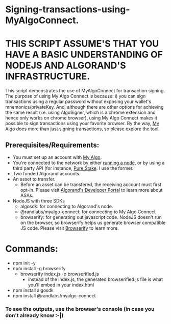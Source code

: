 # Signing-transactions-using-MyAlgoConnect.
# THIS SCRIPT ASSUME'S THAT YOU HAVE A BASIC UNDERSTANDING OF NODEJS AND ALGORAND'S INFRASTRUCTURE.
This script demonstrates the use of MyAlgoConnect for transaction signing. The purpose of using My Algo Connect is because: i) you can sign transactions using a regular password without exposing your wallet's mnemonics/privateKey. And, although there are other options for achieving the same result (i.e. using AlgoSigner, which is a chrome extension and hence only works on chrome browser), using My Algo Connect makes it possible to sign transactions using your favorite browser. By the way, [My Algo](https://wallet.myalgo.com/) does more than just signing transactions, so please explore the tool.


## Prerequisites/Requirements:
 - You must set up an account with [My Algo](https://wallet.myalgo.com/).
 - You're connected to the network by either [running a node](https://developer.algorand.org/docs/run-a-node/setup/install/?from_query=running%20a%20node#debian-based-distributions-debian-ubuntu-linux-mint), or by using a third party API (for instance, [Pure Stake](https://developer.purestake.io/). I use the former.
 - Two funded Algorand accounts.
 - An asset to transfer. 
   - Before an asset can be transfered, the receiving account must first opt-in. Please visit [Algorand's Developer Portal](https://developer.algorand.org/docs/get-details/asa/?from_query=ASA#create-publication-overlay) to learn more about ASAs.
 - NodeJS with three SDKs
   - algosdk: for connecting to Algorand's node.
   - @randlabs/myalgo-connect: for connecting to My Algo Connect
   - browserify: for generating out javascript code. NodeJS doesn't run on the browser, so browserify helps us generate browser compatible JS code. Please visit [Browserify](https://browserify.org/) to learn more. 


# Commands:
 - npm init -y
 - npm install -g browserify
   - browserify index.js -o browserified.js
     - instead of the index.js, the generated browserified.js file is what you'll embed in your index.html
 - npm install algosdk
 - npm install @randlabs/myalgo-connect


### To see the outputs, use the browser's console (in case you don't already know :-|) 
